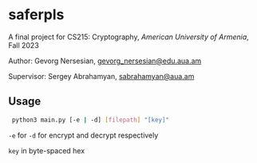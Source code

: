 # saferpls
A final project for CS215: Cryptography, *American University of Armenia*, Fall 2023

Author: Gevorg Nersesian, gevorg_nersesian@edu.aua.am    

Supervisor: Sergey Abrahamyan, sabrahamyan@aua.am

## Usage

```bash
 python3 main.py [-e | -d] [filepath] "[key]"
```

`-e` for `-d` for encrypt and decrypt respectively

`key` in byte-spaced hex  